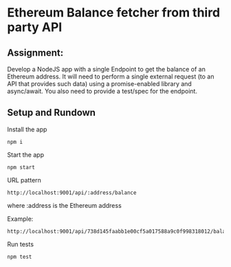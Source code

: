 # Ethereum Balance fetcher from third party API

## Assignment:
Develop a NodeJS app with a single Endpoint to get the balance of an Ethereum address. It will need to perform a single external request (to an API that provides such data) using a promise-enabled library and async/await. You also need to provide a test/spec for the endpoint.

## Setup and Rundown
Install the app
```
npm i
```

Start the app

```
npm start
```

URL pattern
```
http://localhost:9001/api/:address/balance
```

where :address is the Ethereum address

Example:
```
http://localhost:9001/api/738d145faabb1e00cf5a017588a9c0f998318012/balance
```

Run tests
```
npm test
```


